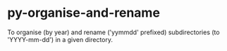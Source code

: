# py-organise-and-rename
To organise (by year) and rename ('yymmdd' prefixed) subdirectories (to 'YYYY-mm-dd') in a given directory.
